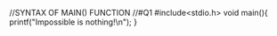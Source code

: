 //SYNTAX OF MAIN() FUNCTION
//#Q1
#include<stdio.h>
void main(){
    printf("Impossible is nothing!\n");
}


